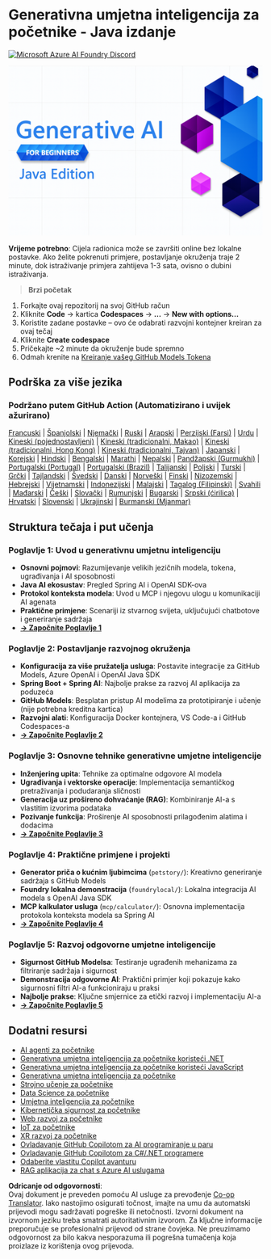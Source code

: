 <!--
CO_OP_TRANSLATOR_METADATA:
{
  "original_hash": "a49b35508745c032a0033d914df7901b",
  "translation_date": "2025-07-25T12:18:50+00:00",
  "source_file": "README.md",
  "language_code": "hr"
}
-->
# Generativna umjetna inteligencija za početnike - Java izdanje
[![Microsoft Azure AI Foundry Discord](https://dcbadge.limes.pink/api/server/ByRwuEEgH4)](https://discord.com/invite/ByRwuEEgH4)

![Generativna umjetna inteligencija za početnike - Java izdanje](../../translated_images/beg-genai-series.61edc4a6b2cc54284fa2d70eda26dc0ca2669e26e49655b842ea799cd6e16d2a.hr.png)

**Vrijeme potrebno**: Cijela radionica može se završiti online bez lokalne postavke. Ako želite pokrenuti primjere, postavljanje okruženja traje 2 minute, dok istraživanje primjera zahtijeva 1-3 sata, ovisno o dubini istraživanja.

> **Brzi početak**

1. Forkajte ovaj repozitorij na svoj GitHub račun
2. Kliknite **Code** → kartica **Codespaces** → **...** → **New with options...**
3. Koristite zadane postavke – ovo će odabrati razvojni kontejner kreiran za ovaj tečaj
4. Kliknite **Create codespace**
5. Pričekajte ~2 minute da okruženje bude spremno
6. Odmah krenite na [Kreiranje vašeg GitHub Models Tokena](./02-SetupDevEnvironment/README.md#step-2-create-a-github-personal-access-token)

## Podrška za više jezika

### Podržano putem GitHub Action (Automatizirano i uvijek ažurirano)

[Francuski](../fr/README.md) | [Španjolski](../es/README.md) | [Njemački](../de/README.md) | [Ruski](../ru/README.md) | [Arapski](../ar/README.md) | [Perzijski (Farsi)](../fa/README.md) | [Urdu](../ur/README.md) | [Kineski (pojednostavljeni)](../zh/README.md) | [Kineski (tradicionalni, Makao)](../mo/README.md) | [Kineski (tradicionalni, Hong Kong)](../hk/README.md) | [Kineski (tradicionalni, Tajvan)](../tw/README.md) | [Japanski](../ja/README.md) | [Korejski](../ko/README.md) | [Hindski](../hi/README.md) | [Bengalski](../bn/README.md) | [Marathi](../mr/README.md) | [Nepalski](../ne/README.md) | [Pandžapski (Gurmukhi)](../pa/README.md) | [Portugalski (Portugal)](../pt/README.md) | [Portugalski (Brazil)](../br/README.md) | [Talijanski](../it/README.md) | [Poljski](../pl/README.md) | [Turski](../tr/README.md) | [Grčki](../el/README.md) | [Tajlandski](../th/README.md) | [Švedski](../sv/README.md) | [Danski](../da/README.md) | [Norveški](../no/README.md) | [Finski](../fi/README.md) | [Nizozemski](../nl/README.md) | [Hebrejski](../he/README.md) | [Vijetnamski](../vi/README.md) | [Indonezijski](../id/README.md) | [Malajski](../ms/README.md) | [Tagalog (Filipinski)](../tl/README.md) | [Svahili](../sw/README.md) | [Mađarski](../hu/README.md) | [Češki](../cs/README.md) | [Slovački](../sk/README.md) | [Rumunjski](../ro/README.md) | [Bugarski](../bg/README.md) | [Srpski (ćirilica)](../sr/README.md) | [Hrvatski](./README.md) | [Slovenski](../sl/README.md) | [Ukrajinski](../uk/README.md) | [Burmanski (Mjanmar)](../my/README.md)

## Struktura tečaja i put učenja

### **Poglavlje 1: Uvod u generativnu umjetnu inteligenciju**
- **Osnovni pojmovi**: Razumijevanje velikih jezičnih modela, tokena, ugrađivanja i AI sposobnosti
- **Java AI ekosustav**: Pregled Spring AI i OpenAI SDK-ova
- **Protokol konteksta modela**: Uvod u MCP i njegovu ulogu u komunikaciji AI agenata
- **Praktične primjene**: Scenariji iz stvarnog svijeta, uključujući chatbotove i generiranje sadržaja
- **[→ Započnite Poglavlje 1](./01-IntroToGenAI/README.md)**

### **Poglavlje 2: Postavljanje razvojnog okruženja**
- **Konfiguracija za više pružatelja usluga**: Postavite integracije za GitHub Models, Azure OpenAI i OpenAI Java SDK
- **Spring Boot + Spring AI**: Najbolje prakse za razvoj AI aplikacija za poduzeća
- **GitHub Models**: Besplatan pristup AI modelima za prototipiranje i učenje (nije potrebna kreditna kartica)
- **Razvojni alati**: Konfiguracija Docker kontejnera, VS Code-a i GitHub Codespaces-a
- **[→ Započnite Poglavlje 2](./02-SetupDevEnvironment/README.md)**

### **Poglavlje 3: Osnovne tehnike generativne umjetne inteligencije**
- **Inženjering upita**: Tehnike za optimalne odgovore AI modela
- **Ugrađivanja i vektorske operacije**: Implementacija semantičkog pretraživanja i podudaranja sličnosti
- **Generacija uz prošireno dohvaćanje (RAG)**: Kombiniranje AI-a s vlastitim izvorima podataka
- **Pozivanje funkcija**: Proširenje AI sposobnosti prilagođenim alatima i dodacima
- **[→ Započnite Poglavlje 3](./03-CoreGenerativeAITechniques/README.md)**

### **Poglavlje 4: Praktične primjene i projekti**
- **Generator priča o kućnim ljubimcima** (`petstory/`): Kreativno generiranje sadržaja s GitHub Models
- **Foundry lokalna demonstracija** (`foundrylocal/`): Lokalna integracija AI modela s OpenAI Java SDK
- **MCP kalkulator usluga** (`mcp/calculator/`): Osnovna implementacija protokola konteksta modela sa Spring AI
- **[→ Započnite Poglavlje 4](./04-PracticalSamples/README.md)**

### **Poglavlje 5: Razvoj odgovorne umjetne inteligencije**
- **Sigurnost GitHub Modelsa**: Testiranje ugrađenih mehanizama za filtriranje sadržaja i sigurnost
- **Demonstracija odgovorne AI**: Praktični primjer koji pokazuje kako sigurnosni filtri AI-a funkcioniraju u praksi
- **Najbolje prakse**: Ključne smjernice za etički razvoj i implementaciju AI-a
- **[→ Započnite Poglavlje 5](./05-ResponsibleGenAI/README.md)**

## Dodatni resursi 

- [AI agenti za početnike](https://github.com/microsoft/ai-agents-for-beginners)
- [Generativna umjetna inteligencija za početnike koristeći .NET](https://github.com/microsoft/Generative-AI-for-beginners-dotnet)
- [Generativna umjetna inteligencija za početnike koristeći JavaScript](https://github.com/microsoft/generative-ai-with-javascript)
- [Generativna umjetna inteligencija za početnike](https://github.com/microsoft/generative-ai-for-beginners)
- [Strojno učenje za početnike](https://aka.ms/ml-beginners)
- [Data Science za početnike](https://aka.ms/datascience-beginners)
- [Umjetna inteligencija za početnike](https://aka.ms/ai-beginners)
- [Kibernetička sigurnost za početnike](https://github.com/microsoft/Security-101)
- [Web razvoj za početnike](https://aka.ms/webdev-beginners)
- [IoT za početnike](https://aka.ms/iot-beginners)
- [XR razvoj za početnike](https://github.com/microsoft/xr-development-for-beginners)
- [Ovladavanje GitHub Copilotom za AI programiranje u paru](https://aka.ms/GitHubCopilotAI)
- [Ovladavanje GitHub Copilotom za C#/.NET programere](https://github.com/microsoft/mastering-github-copilot-for-dotnet-csharp-developers)
- [Odaberite vlastitu Copilot avanturu](https://github.com/microsoft/CopilotAdventures)
- [RAG aplikacija za chat s Azure AI uslugama](https://github.com/Azure-Samples/azure-search-openai-demo-java)

**Odricanje od odgovornosti**:  
Ovaj dokument je preveden pomoću AI usluge za prevođenje [Co-op Translator](https://github.com/Azure/co-op-translator). Iako nastojimo osigurati točnost, imajte na umu da automatski prijevodi mogu sadržavati pogreške ili netočnosti. Izvorni dokument na izvornom jeziku treba smatrati autoritativnim izvorom. Za ključne informacije preporučuje se profesionalni prijevod od strane čovjeka. Ne preuzimamo odgovornost za bilo kakva nesporazuma ili pogrešna tumačenja koja proizlaze iz korištenja ovog prijevoda.